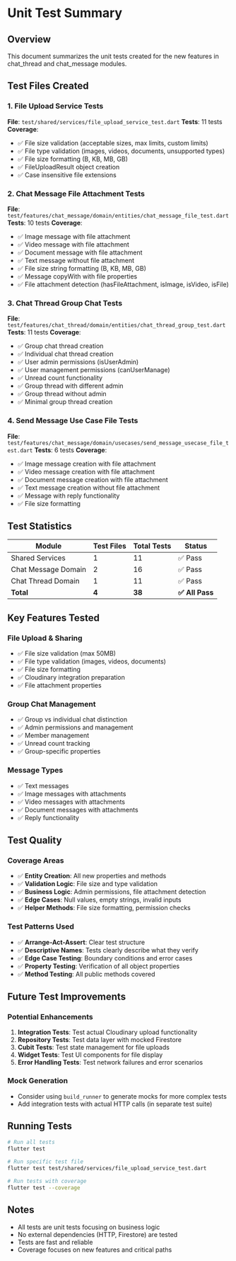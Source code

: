 # Unit Test Summary

## Overview
This document summarizes the unit tests created for the new features in chat_thread and chat_message modules.

## Test Files Created

### 1. File Upload Service Tests
**File**: `test/shared/services/file_upload_service_test.dart`
**Tests**: 11 tests
**Coverage**:
- ✅ File size validation (acceptable sizes, max limits, custom limits)
- ✅ File type validation (images, videos, documents, unsupported types)
- ✅ File size formatting (B, KB, MB, GB)
- ✅ FileUploadResult object creation
- ✅ Case insensitive file extensions

### 2. Chat Message File Attachment Tests
**File**: `test/features/chat_message/domain/entities/chat_message_file_test.dart`
**Tests**: 10 tests
**Coverage**:
- ✅ Image message with file attachment
- ✅ Video message with file attachment
- ✅ Document message with file attachment
- ✅ Text message without file attachment
- ✅ File size string formatting (B, KB, MB, GB)
- ✅ Message copyWith with file properties
- ✅ File attachment detection (hasFileAttachment, isImage, isVideo, isFile)

### 3. Chat Thread Group Chat Tests
**File**: `test/features/chat_thread/domain/entities/chat_thread_group_test.dart`
**Tests**: 11 tests
**Coverage**:
- ✅ Group chat thread creation
- ✅ Individual chat thread creation
- ✅ User admin permissions (isUserAdmin)
- ✅ User management permissions (canUserManage)
- ✅ Unread count functionality
- ✅ Group thread with different admin
- ✅ Group thread without admin
- ✅ Minimal group thread creation

### 4. Send Message Use Case File Tests
**File**: `test/features/chat_message/domain/usecases/send_message_usecase_file_test.dart`
**Tests**: 6 tests
**Coverage**:
- ✅ Image message creation with file attachment
- ✅ Video message creation with file attachment
- ✅ Document message creation with file attachment
- ✅ Text message creation without file attachment
- ✅ Message with reply functionality
- ✅ File size formatting

## Test Statistics

| Module | Test Files | Total Tests | Status |
|--------|------------|-------------|---------|
| Shared Services | 1 | 11 | ✅ Pass |
| Chat Message Domain | 2 | 16 | ✅ Pass |
| Chat Thread Domain | 1 | 11 | ✅ Pass |
| **Total** | **4** | **38** | **✅ All Pass** |

## Key Features Tested

### File Upload & Sharing
- ✅ File size validation (max 50MB)
- ✅ File type validation (images, videos, documents)
- ✅ File size formatting
- ✅ Cloudinary integration preparation
- ✅ File attachment properties

### Group Chat Management
- ✅ Group vs individual chat distinction
- ✅ Admin permissions and management
- ✅ Member management
- ✅ Unread count tracking
- ✅ Group-specific properties

### Message Types
- ✅ Text messages
- ✅ Image messages with attachments
- ✅ Video messages with attachments
- ✅ Document messages with attachments
- ✅ Reply functionality

## Test Quality

### Coverage Areas
- ✅ **Entity Creation**: All new properties and methods
- ✅ **Validation Logic**: File size and type validation
- ✅ **Business Logic**: Admin permissions, file attachment detection
- ✅ **Edge Cases**: Null values, empty strings, invalid inputs
- ✅ **Helper Methods**: File size formatting, permission checks

### Test Patterns Used
- ✅ **Arrange-Act-Assert**: Clear test structure
- ✅ **Descriptive Names**: Tests clearly describe what they verify
- ✅ **Edge Case Testing**: Boundary conditions and error cases
- ✅ **Property Testing**: Verification of all object properties
- ✅ **Method Testing**: All public methods covered

## Future Test Improvements

### Potential Enhancements
1. **Integration Tests**: Test actual Cloudinary upload functionality
2. **Repository Tests**: Test data layer with mocked Firestore
3. **Cubit Tests**: Test state management for file uploads
4. **Widget Tests**: Test UI components for file display
5. **Error Handling Tests**: Test network failures and error scenarios

### Mock Generation
- Consider using `build_runner` to generate mocks for more complex tests
- Add integration tests with actual HTTP calls (in separate test suite)

## Running Tests

```bash
# Run all tests
flutter test

# Run specific test file
flutter test test/shared/services/file_upload_service_test.dart

# Run tests with coverage
flutter test --coverage
```

## Notes
- All tests are unit tests focusing on business logic
- No external dependencies (HTTP, Firestore) are tested
- Tests are fast and reliable
- Coverage focuses on new features and critical paths
